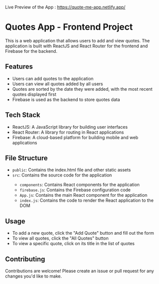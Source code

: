 Live Preview of the App : https://quote-me-app.netlify.app/

<h1>Quotes App - Frontend Project</h1>

<p>This is a web application that allows users to add and view quotes. The application is built with ReactJS and React Router for the frontend and Firebase for the backend.</p>

<h2>Features</h2>

<ul>
		<li>Users can add quotes to the application</li>
		<li>Users can view all quotes added by all users</li>
		<li>Quotes are sorted by the date they were added, with the most recent quotes displayed first</li>
		<li>Firebase is used as the backend to store quotes data</li>
</ul>

<h2>Tech Stack</h2>

<ul>
		<li>ReactJS: A JavaScript library for building user interfaces</li>
		<li>React Router: A library for routing in React applications</li>
		<li>Firebase: A cloud-based platform for building mobile and web applications</li>
</ul>

<h2>File Structure</h2>

<ul>
		<li><code>public</code>: Contains the index.html file and other static assets</li>
		<li><code>src</code>: Contains the source code for the application</li>
<ul>
			<li><code>components</code>: Contains React components for the application</li>
			<li><code>firebase.js</code>: Contains the Firebase configuration code</li>
			<li><code>App.js</code>: Contains the main React component for the application</li>
			<li><code>index.js</code>: Contains the code to render the React application to the DOM</li>
</ul>
</ul>

<h2>Usage</h2>

<ul>
		<li>To add a new quote, click the "Add Quote" button and fill out the form</li>
		<li>To view all quotes, click the "All Quotes" button</li>
		<li>To view a specific quote, click on its title in the list of quotes</li>
</ul>

<h2>Contributing</h2>

<p>Contributions are welcome! Please create an issue or pull request for any changes you'd like to make.</p>

